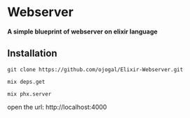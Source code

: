 # Webserver

**A simple blueprint of webserver on elixir language**

## Installation

```
git clone https://github.com/ojogal/Elixir-Webserver.git
```

```
mix deps.get
```

```
mix phx.server
```

open the url: http://localhost:4000